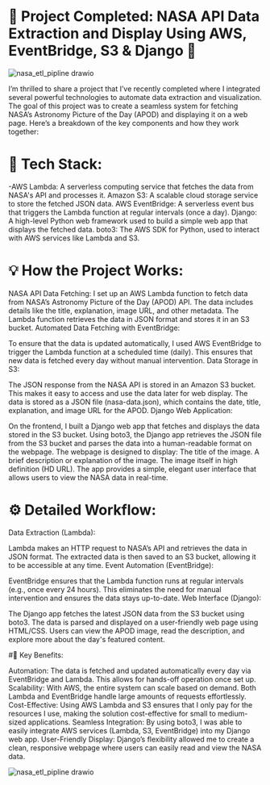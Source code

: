 # 🚀 Project Completed: NASA API Data Extraction and Display Using AWS, EventBridge, S3 & Django 🌌

![nasa_etl_pipline drawio](https://github.com/user-attachments/assets/719ca71a-cc56-44b2-98a3-48a059f78fcb)


I’m thrilled to share a project that I’ve recently completed where I integrated several powerful technologies to automate data extraction and visualization. The goal of this project was to create a seamless system for fetching NASA’s Astronomy Picture of the Day (APOD) and displaying it on a web page. Here’s a breakdown of the key components and how they work together:

# 🔧 Tech Stack:
-AWS Lambda: A serverless computing service that fetches the data from NASA's API and processes it.
Amazon S3: A scalable cloud storage service to store the fetched JSON data.
AWS EventBridge: A serverless event bus that triggers the Lambda function at regular intervals (once a day).
Django: A high-level Python web framework used to build a simple web app that displays the fetched data.
boto3: The AWS SDK for Python, used to interact with AWS services like Lambda and S3.
# 💡 How the Project Works:
NASA API Data Fetching:
I set up an AWS Lambda function to fetch data from NASA’s Astronomy Picture of the Day (APOD) API. The data includes details like the title, explanation, image URL, and other metadata.
The Lambda function retrieves the data in JSON format and stores it in an S3 bucket.
Automated Data Fetching with EventBridge:

To ensure that the data is updated automatically, I used AWS EventBridge to trigger the Lambda function at a scheduled time (daily).
This ensures that new data is fetched every day without manual intervention.
Data Storage in S3:

The JSON response from the NASA API is stored in an Amazon S3 bucket. This makes it easy to access and use the data later for web display.
The data is stored as a JSON file (nasa-data.json), which contains the date, title, explanation, and image URL for the APOD.
Django Web Application:

On the frontend, I built a Django web app that fetches and displays the data stored in the S3 bucket.
Using boto3, the Django app retrieves the JSON file from the S3 bucket and parses the data into a human-readable format on the webpage.
The webpage is designed to display:
The title of the image.
A brief description or explanation of the image.
The image itself in high definition (HD URL).
The app provides a simple, elegant user interface that allows users to view the NASA data in real-time.

# ⚙️ Detailed Workflow:
Data Extraction (Lambda):

Lambda makes an HTTP request to NASA’s API and retrieves the data in JSON format.
The extracted data is then saved to an S3 bucket, allowing it to be accessible at any time.
Event Automation (EventBridge):

EventBridge ensures that the Lambda function runs at regular intervals (e.g., once every 24 hours).
This eliminates the need for manual intervention and ensures the data stays up-to-date.
Web Interface (Django):

The Django app fetches the latest JSON data from the S3 bucket using boto3.
The data is parsed and displayed on a user-friendly web page using HTML/CSS.
Users can view the APOD image, read the description, and explore more about the day's featured content.

#🌟 Key Benefits:

Automation: The data is fetched and updated automatically every day via EventBridge and Lambda. This allows for hands-off operation once set up.
Scalability: With AWS, the entire system can scale based on demand. Both Lambda and EventBridge handle large amounts of requests effortlessly.
Cost-Effective: Using AWS Lambda and S3 ensures that I only pay for the resources I use, making the solution cost-effective for small to medium-sized applications.
Seamless Integration: By using boto3, I was able to easily integrate AWS services (Lambda, S3, EventBridge) into my Django web app.
User-Friendly Display: Django’s flexibility allowed me to create a clean, responsive webpage where users can easily read and view the NASA data.

![nasa_etl_pipline drawio](https://github.com/user-attachments/assets/7e3e458d-8571-4f79-ad05-344ea73e2f18)

